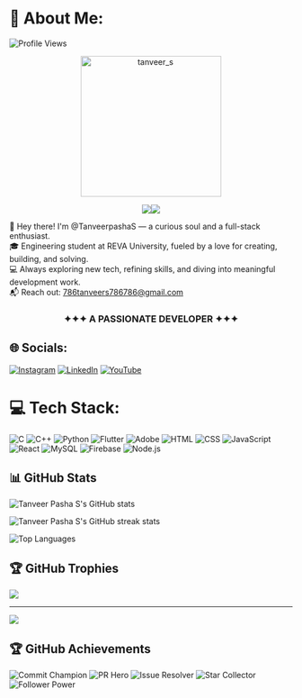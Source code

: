 # 💫 About Me:

![Profile Views](https://komarev.com/ghpvc/?username=TanveerpashaS&label=Profile%20views&color=0e75b6&style=flat) 

<p align="center">
<img alt="tanveer_s" align="center" height=250 width=250 src="https://images.squarespace-cdn.com/content/v1/5769fc401b631bab1addb2ab/1541580611624-TE64QGKRJG8SWAIUS7NS/ke17ZwdGBToddI8pDm48kPoswlzjSVMM-SxOp7CV59BZw-zPPgdn4jUwVcJE1ZvWQUxwkmyExglNqGp0IvTJZamWLI2zvYWH8K3-s_4yszcp2ryTI0HqTOaaUohrI8PI6FXy8c9PWtBlqAVlUS5izpdcIXDZqDYvprRqZ29Pw0o/coding-freak.gif"/>
<p align="center"><img align="center" src="https://readme-typing-svg.herokuapp.com?
<p align="center"><img align="center" src="https://readme-typing-svg.herokuapp.com?font=&size=35&color=F73529&vCenter=true&width=600&height=100&lines=Hi+I'm+%F0%9F%91%8B%2C+Tanveer+S;Welcome+to+my+github+profile+!!!(https://git.io/typing-svg)"/></p>



👋 Hey there! I'm @TanveerpashaS — a curious soul and a full-stack enthusiast.  
🎓 Engineering student at REVA University, fueled by a love for creating, building, and solving.  
💻 Always exploring new tech, refining skills, and diving into meaningful development work.  
📬 Reach out: 786tanveers786786@gmail.com  



<h3 align="center">✦✦✦  A PASSIONATE DEVELOPER   ✦✦✦</h3>


## 🌐 Socials:
[![Instagram](https://img.shields.io/badge/Instagram-%23E4405F.svg?logo=Instagram&logoColor=white)](https://instagram.com/tanveer.s__00) [![LinkedIn](https://img.shields.io/badge/LinkedIn-%230077B5.svg?logo=linkedin&logoColor=white)](https://linkedin.com/in/tanveers786) [![YouTube](https://img.shields.io/badge/YouTube-%23FF0000.svg?logo=YouTube&logoColor=white)](https://youtube.com/@veergamer7434) 


# 💻 Tech Stack:
![C](https://img.shields.io/badge/c-%2300599C.svg?style=flat-square&logo=c&logoColor=white)
![C++](https://img.shields.io/badge/c++-%2300599C.svg?style=flat-square&logo=c%2B%2B&logoColor=white)
![Python](https://img.shields.io/badge/python-3670A0?style=flat-square&logo=python&logoColor=ffdd54)
![Flutter](https://img.shields.io/badge/Flutter-%2302569B.svg?style=flat-square&logo=Flutter&logoColor=white)
![Adobe](https://img.shields.io/badge/adobe-%23FF0000.svg?style=flat-square&logo=adobe&logoColor=white)
![HTML](https://img.shields.io/badge/html5-%23E34F26.svg?style=flat-square&logo=html5&logoColor=white)
![CSS](https://img.shields.io/badge/css3-%231572B6.svg?style=flat-square&logo=css3&logoColor=white)
![JavaScript](https://img.shields.io/badge/javascript-%23F7DF1E.svg?style=flat-square&logo=javascript&logoColor=black)
![React](https://img.shields.io/badge/react-%2361DAFB.svg?style=flat-square&logo=react&logoColor=black)
![MySQL](https://img.shields.io/badge/mysql-%234479A1.svg?style=flat-square&logo=mysql&logoColor=white)
![Firebase](https://img.shields.io/badge/firebase-%23039BE5.svg?style=flat-square&logo=firebase&logoColor=white)
![Node.js](https://img.shields.io/badge/node.js-%23339933.svg?style=flat-square&logo=nodedotjs&logoColor=white)
## 📊 GitHub Stats

<!-- Contribution Overview -->
<p>
  <img align="center" src="https://github-readme-stats.vercel.app/api?username=TanveerpashaS&theme=highcontrast&show_icons=true&hide_border=false&include_all_commits=true&count_private=true&locale=en" alt="Tanveer Pasha S's GitHub stats" />
</p>

<!-- Streak Tracker -->
<p>
  <img align="center" src="https://github-readme-streak-stats-eight.vercel.app/?user=TanveerpashaS&theme=highcontrast&hide_border=false" alt="Tanveer Pasha S's GitHub streak stats" />
</p>

<!-- Top Languages -->
<p>
  <img align="center" src="https://github-readme-stats.vercel.app/api/top-langs/?username=TanveerpashaS&theme=highcontrast&hide_border=false&include_all_commits=true&count_private=true&layout=compact" alt="Top Languages" />
</p>

## 🏆 GitHub Trophies
![](https://github-profile-trophy.vercel.app/?username=TanveerpashaS&theme=radical&no-frame=false&no-bg=true&margin-w=4)

---
[![](https://visitcount.itsvg.in/api?id=TanveerpashaS&icon=5&color=11)](https://visitcount.itsvg.in)

## 🏆 GitHub Achievements

![Commit Champion](https://img.shields.io/badge/Commits-High%20Activity-blueviolet?style=for-the-badge&logo=github)
![PR Hero](https://img.shields.io/badge/Pull%20Requests-Consistent%20Contributor-brightgreen?style=for-the-badge&logo=git)
![Issue Resolver](https://img.shields.io/badge/Issues-Feedback%20Driven-orange?style=for-the-badge&logo=github)
![Star Collector](https://img.shields.io/badge/Stars-Open%20Source%20Impact-yellow?style=for-the-badge&logo=github)
![Follower Power](https://img.shields.io/badge/Followers-Growing%20Community-blue?style=for-the-badge&logo=github)
